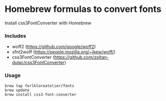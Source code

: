 # Homebrew formulas to convert fonts
Install css3FontConverter with Homebrew

### Includes
- woff2 (https://github.com/google/woff2)
- sfnt2woff (https://people.mozilla.org/~jkew/woff/)
- css3FontConverter (https://github.com/zoltan-dulac/css3FontConverter)

### Usage

```shell
brew tap forlkloreatelier/fonts
brew update
brew install css3-font-converter
```
